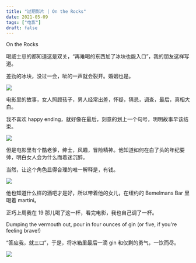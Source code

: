 ```yaml
---
title: "过期影片 | On the Rocks"
date: 2021-05-09
tags: ["电影"]
draft: false
---
```


On the Rocks

喝威士忌的都知道这是双关，“再难喝的东西加了冰块也能入口”，我的朋友这样写道。

差劲的冰块，没过一会，呲的一声就会裂开。婚姻也是。

![](https://us1.myximage.com/2021/05/09/958f658028b6adde09d1994851f0559d.jpg)

电影里的故事，女人照顾孩子，男人经常出差，怀疑，猜忌，调查，最后，真相大白。

我不喜欢 happy ending，就好像在最后，刻意的划上一个句号，明明故事早该结束。

![](https://us1.myximage.com/2021/05/09/e761ccb108a4df8086b2c4fb785c8f7b.jpg)

但是电影里有个酷老爹，绅士，风趣，冒险精神。他知道如何在白了头的年纪耍帅，明白女人会为什么而着迷沉醉。

当然，让这个角色显得合理的唯一解释是，有钱。

![](https://us1.myximage.com/2021/05/09/5b78c9b2cd0e1202212f3ba080ec75b5.jpg)

他也知道什么样的酒吧才是好，所以带着他的女儿，在纽约的 Bemelmans Bar 里喝着 martini。

正巧上周我在 19 那儿喝了这一杯，看完电影，我也自己调了一杯。

Dumping the vermouth out, pour in four ounces of gin (or five, if you're feeling brave!)

“答应我，就三口”，于是，将冰箱里最后一滴 gin 和仅剩的勇气，一饮而尽。

![](https://us1.myximage.com/2021/05/09/96d8292b7eaf706899402ff89f592563.jpg)
